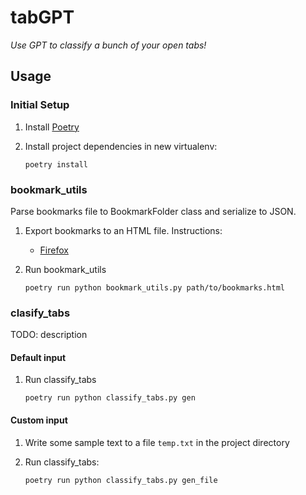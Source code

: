# tabGPT

_Use GPT to classify a bunch of your open tabs!_

## Usage

### Initial Setup

1. Install [Poetry](https://python-poetry.org/docs/)
1. Install project dependencies in new virtualenv:

    ```poetry install```

### bookmark_utils

Parse bookmarks file to BookmarkFolder class and serialize to JSON.

1. Export bookmarks to an HTML file. Instructions:
    * [Firefox](https://support.mozilla.org/en-US/kb/export-firefox-bookmarks-to-backup-or-transfer)
1. Run bookmark_utils

    ```poetry run python bookmark_utils.py path/to/bookmarks.html```


### clasify_tabs

TODO: description

#### Default input

1. Run classify_tabs

    ```poetry run python classify_tabs.py gen```

#### Custom input

1. Write some sample text to a file `temp.txt` in the project directory

1. Run classify_tabs:

   ```poetry run python classify_tabs.py gen_file```
